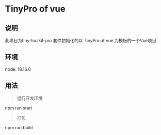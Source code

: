 # TinyPro of vue
## 说明
 
此项目为tiny-toolkit-pro 套件初始化的以 TinyPro of vue 为模板的一个Vue项目

## 环境

node: 18.16.0


## 用法

> 运行开发环境

npm run start

> 打包

npm run build


